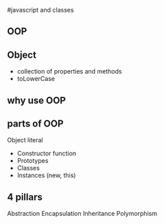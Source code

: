 #javascript and classes

## OOP

## Object
- collection of properties and methods
- toLowerCase

## why use OOP

## parts of OOP
Object literal 

- Constructor function
- Prototypes
- Classes
- Instances (new, this)

## 4 pillars
Abstraction
Encapsulation
Inheritance
Polymorphism